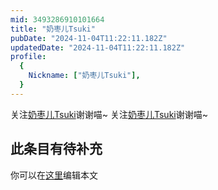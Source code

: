 ```yaml
---
mid: 3493286910101664
title: "奶枣儿Tsuki"
pubDate: "2024-11-04T11:22:11.182Z"
updatedDate: "2024-11-04T11:22:11.182Z"
profile:
  {
    Nickname: ["奶枣儿Tsuki"],
  }
---
```


关注[奶枣儿Tsuki](https://space.bilibili.com/3493286910101664)谢谢喵~ 关注[奶枣儿Tsuki](https://space.bilibili.com/3493286910101664)谢谢喵~

## 此条目有待补充
你可以在[这里](https://github.com/Yuhanawa/VTuber.ICU/edit/master/src/content/v/奶枣儿Tsuki/index.md)编辑本文
